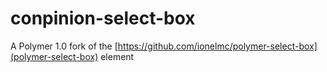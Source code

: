 conpinion-select-box
====================

A Polymer 1.0 fork of the [https://github.com/ionelmc/polymer-select-box](polymer-select-box) element
